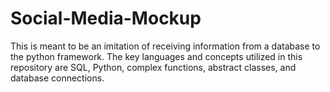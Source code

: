 # Social-Media-Mockup
This is meant to be an imitation of receiving information from a database to the python framework. The key languages and concepts utilized in this repository are SQL, Python, complex functions, abstract classes, and database connections.
